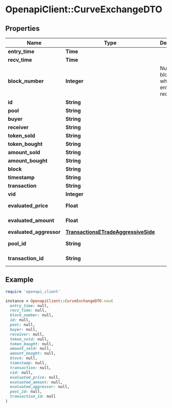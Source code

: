 # OpenapiClient::CurveExchangeDTO

## Properties

| Name | Type | Description | Notes |
| ---- | ---- | ----------- | ----- |
| **entry_time** | **Time** |  | [optional] |
| **recv_time** | **Time** |  | [optional] |
| **block_number** | **Integer** | Number of block in which entity was recorded. | [optional] |
| **id** | **String** |  | [optional] |
| **pool** | **String** |  | [optional] |
| **buyer** | **String** |  | [optional] |
| **receiver** | **String** |  | [optional] |
| **token_sold** | **String** |  | [optional] |
| **token_bought** | **String** |  | [optional] |
| **amount_sold** | **String** |  | [optional] |
| **amount_bought** | **String** |  | [optional] |
| **block** | **String** |  | [optional] |
| **timestamp** | **String** |  | [optional] |
| **transaction** | **String** |  | [optional] |
| **vid** | **Integer** |  | [optional] |
| **evaluated_price** | **Float** |  | [optional][readonly] |
| **evaluated_amount** | **Float** |  | [optional][readonly] |
| **evaluated_aggressor** | [**TransactionsETradeAggressiveSide**](TransactionsETradeAggressiveSide.md) |  | [optional] |
| **pool_id** | **String** |  | [optional][readonly] |
| **transaction_id** | **String** |  | [optional][readonly] |

## Example

```ruby
require 'openapi_client'

instance = OpenapiClient::CurveExchangeDTO.new(
  entry_time: null,
  recv_time: null,
  block_number: null,
  id: null,
  pool: null,
  buyer: null,
  receiver: null,
  token_sold: null,
  token_bought: null,
  amount_sold: null,
  amount_bought: null,
  block: null,
  timestamp: null,
  transaction: null,
  vid: null,
  evaluated_price: null,
  evaluated_amount: null,
  evaluated_aggressor: null,
  pool_id: null,
  transaction_id: null
)
```

